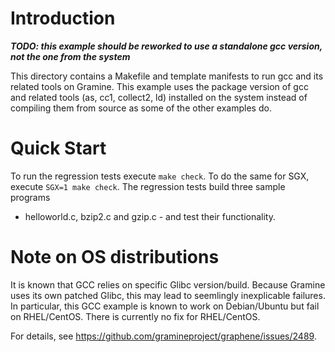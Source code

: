 # Introduction

***TODO: this example should be reworked to use a standalone gcc version, not
the one from the system***

This directory contains a Makefile and template manifests to run gcc and its
related tools on Gramine. This example uses the package version of gcc and
related tools (as, cc1, collect2, ld) installed on the system instead of
compiling them from source as some of the other examples do.

# Quick Start

To run the regression tests execute ```make check```. To do the same for SGX,
execute ```SGX=1 make check```. The regression tests build three sample programs
- helloworld.c, bzip2.c and gzip.c - and test their functionality.

# Note on OS distributions

It is known that GCC relies on specific Glibc version/build. Because Gramine
uses its own patched Glibc, this may lead to seemlingly inexplicable failures.
In particular, this GCC example is known to work on Debian/Ubuntu but fail on
RHEL/CentOS. There is currently no fix for RHEL/CentOS.

For details, see https://github.com/gramineproject/graphene/issues/2489.
